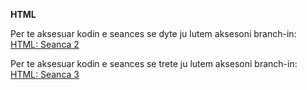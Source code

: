 **HTML**

Per te aksesuar kodin e seances se dyte ju lutem aksesoni branch-in: [HTML: Seanca 2](https://github.com/hegigj/front-end-academy/tree/html-basic-structure-and-tags)

Per te aksesuar kodin e seances se trete ju lutem aksesoni branch-in: [HTML: Seanca 3](https://github.com/hegigj/front-end-academy/tree/html-containers-table)
